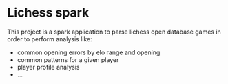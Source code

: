 # Lichess spark

This project is a spark application to parse lichess open database games in order to perform analysis like:
* common opening errors by elo range and opening
* common patterns for a given player
* player profile analysis
* ...